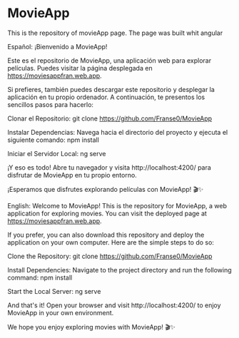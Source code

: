 # MovieApp
This is the repository of movieApp page. The page was built whit angular

Español:
¡Bienvenido a MovieApp!

Este es el repositorio de MovieApp, una aplicación web para explorar películas. Puedes visitar la página desplegada en https://moviesappfran.web.app.

Si prefieres, también puedes descargar este repositorio y desplegar la aplicación en tu propio ordenador. A continuación, te presentos los sencillos pasos para hacerlo:

Clonar el Repositorio:
git clone https://github.com/Franse0/MovieApp

Instalar Dependencias:
Navega hacia el directorio del proyecto y ejecuta el siguiente comando:
npm install

Iniciar el Servidor Local:
ng serve

¡Y eso es todo! Abre tu navegador y visita http://localhost:4200/ para disfrutar de MovieApp en tu propio entorno.

¡Esperamos que disfrutes explorando películas con MovieApp! 🎬✨

English:
Welcome to MovieApp!
This is the repository for MovieApp, a web application for exploring movies. You can visit the deployed page at https://moviesappfran.web.app.

If you prefer, you can also download this repository and deploy the application on your own computer. Here are the simple steps to do so:

Clone the Repository:
git clone https://github.com/Franse0/MovieApp

Install Dependencies:
Navigate to the project directory and run the following command:
npm install

Start the Local Server:
ng serve

And that's it! Open your browser and visit http://localhost:4200/ to enjoy MovieApp in your own environment.

We hope you enjoy exploring movies with MovieApp! 🎬✨
